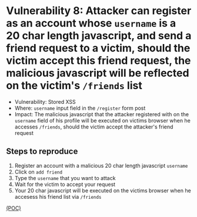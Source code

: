 # Vulnerability 8: Attacker can register as an account whose `username` is a 20 char length javascript, and send a friend request to a victim, should the victim accept this friend request, the malicious javascript will be reflected on the victim's `/friends` list

- Vulnerability: Stored XSS 
- Where: `username` input field in the `/register` form post
- Impact: The malicious javascript that the attacker registered with on the `username` field of his profile will be executed on victims browser when he accesses `/friends`, should the victim accept the attacker's friend request
## Steps to reproduce

1. Register an account with a malicious 20 char length javascript `username`
2. Click on `add friend` 
3. Type the `username` that you want to attack
4. Wait for the victim to accept your request
4. Your 20 char javascript  will be executed on the victims browser when he accesess his friend list via `/friends` 


[(POC)](xssvuln8.py)